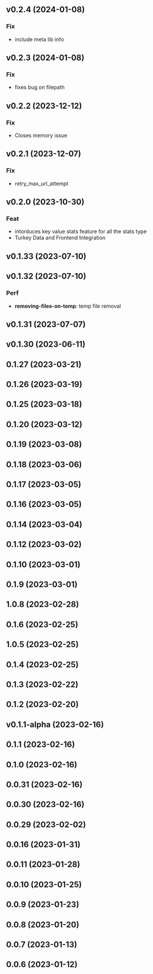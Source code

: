 ## v0.2.4 (2024-01-08)

### Fix

- include meta lib info

## v0.2.3 (2024-01-08)

### Fix

- fixes bug on filepath

## v0.2.2 (2023-12-12)

### Fix

- Closes memory issue

## v0.2.1 (2023-12-07)

### Fix

- retry_max_url_attempt

## v0.2.0 (2023-10-30)

### Feat

- intorduces key value stats feature for all the stats type
- Turkey Data and Frontend Integration

## v0.1.33 (2023-07-10)

## v0.1.32 (2023-07-10)

### Perf

- **removing-files-on-temp**: temp file removal

## v0.1.31 (2023-07-07)

## v0.1.30 (2023-06-11)

## 0.1.27 (2023-03-21)

## 0.1.26 (2023-03-19)

## 0.1.25 (2023-03-18)

## 0.1.20 (2023-03-12)

## 0.1.19 (2023-03-08)

## 0.1.18 (2023-03-06)

## 0.1.17 (2023-03-05)

## 0.1.16 (2023-03-05)

## 0.1.14 (2023-03-04)

## 0.1.12 (2023-03-02)

## 0.1.10 (2023-03-01)

## 0.1.9 (2023-03-01)

## 1.0.8 (2023-02-28)

## 0.1.6 (2023-02-25)

## 1.0.5 (2023-02-25)

## 0.1.4 (2023-02-25)

## 0.1.3 (2023-02-22)

## 0.1.2 (2023-02-20)

## v0.1.1-alpha (2023-02-16)

## 0.1.1 (2023-02-16)

## 0.1.0 (2023-02-16)

## 0.0.31 (2023-02-16)

## 0.0.30 (2023-02-16)

## 0.0.29 (2023-02-02)

## 0.0.16 (2023-01-31)

## 0.0.11 (2023-01-28)

## 0.0.10 (2023-01-25)

## 0.0.9 (2023-01-23)

## 0.0.8 (2023-01-20)

## 0.0.7 (2023-01-13)

## 0.0.6 (2023-01-12)
